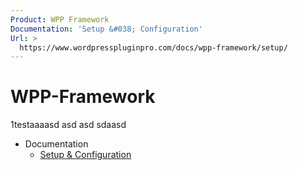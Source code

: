 ```yaml
---
Product: WPP Framework
Documentation: 'Setup &#038; Configuration'
Url: >
  https://www.wordpresspluginpro.com/docs/wpp-framework/setup/
---
```

# WPP-Framework
1testaaaasd asd asd sdaasd
<ul><li class="pagenav">Documentation<ul><li class="page_item page-item-559"><a href="setup.md">Setup &#038; Configuration</a></li>
</ul></li></ul>